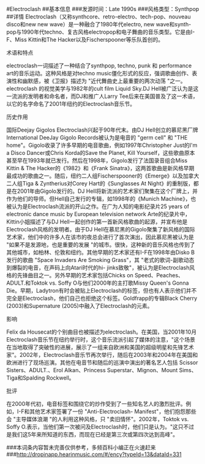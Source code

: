 #Electroclash
##基本信息
###发源时间：Late 1990s
###风格类型：Synthpop
##详情
Electroclash（又称synthcore、retro-electro、tech-pop、nouveau disco和new new
wave）是一种融合了1980年代electro, new wave和synth-
pop与1990年代techno、复古风格electropop和电子舞曲的音乐类型。它是由I-F、Miss Kittin和The
Hacker以及Fischerspooner等乐队首创的。



术语和特点

electroclash一词描述了一种结合了synthpop, techno, punk 和 performance
art的音乐运动。这种风格是对techno music僵化形式的反应，强调歌曲创作、表演性和幽默感，被《卫报》描述为 "近代舞曲史上最重要的两次动荡
"之一。electroclash 的视觉美学与1982年的cult film Liquid Sky.DJ
Hell被广泛认为是这一流派的发明者和命名者，而DJ和推广人Larry
Tee后来在美国普及了这一术语，以它的名字命名了2001年纽约的Electroclash音乐节。



历史作用

国际Deejay Gigolos Electroclash兴起于90年代末。由DJ Hell创立的慕尼黑厂牌International DeeJay
Gigolo Records被认为是电音的 "germ cell" 和 "THE
home"。Gigolo收录了许多早期的电音歌曲，例如1997年Christopher Just的I'm a Disco Dancer或Chris
Korda的Save the Planet, Kill
Yourself，这些歌曲原本甚至早在1993年就已发行。然后在1998年，Gigolo发行了法国录音组合Miss Kittin & The
Hacker的《1982》和《Frank
Sinatra》，这两首歌曲是新风格早期最成功的歌曲之一。随后，纽约二人组Fischerspooner的《Emerge》以及加拿大二人组Tiga &
Zyntherius对Corey Hart的《Sunglasses At Night》的重制版，都是在2001年由Gigolo发行的。DJ
Hell将新流派的艺术家们聚集在这个厂牌上，并作为他们的导师。但Hell自己发行的专辑，如1998年的《Munich
Machine》，也被认为是Electroclash流派的开山之作。在广为人知的电影纪录片25 years of electronic dance
music by European television network Arte的纪录片中，Kittin小姐描述了与DJ
Hell一起创作的第一首新风格歌曲的起源，并宣布他是Electroclash风格的发明者。由于DJ
Hell在慕尼黑的Gigolo聚集了新风格的国际艺术家，他们中的许多人在该市的夜总会进行了首次演出，因此慕尼黑被认为是 "如果不是发源地，也是重要的发展
"的城市。很快，这种新的音乐风格也传到了其他城市，如柏林、伦敦和纽约。其他早期的艺术家还有I-F在1998年由Disko B发行的歌曲 "Space
Invaders Are Smoking Grass"，其 "老式的歌词-副歌动态到爆裂的电音，在声码上向Atari时代的hi-
jinks致敬"，被认为是Electroclash风格的先锋曲目之一。另外早期的艺术家包括Chicks on
Speed、Peaches、ADULT.和Toktok vs. Soffy O与他们2000年的主打歌Missy Queen's Gonna
Die。早期，Ladytron有时会被贴上Electroclash的标签，但也有人表示他们并不完全是Electroclash，他们自己也拒绝这个标签。Goldfrapp的专辑Black
Cherry (2003)和Supernature (2005)中融入了Electroclash的元素。



影响

Felix da
Housecat的个别曲目也被描述为electroclash。在美国，当2001年10月Electroclash音乐节在纽约举行时，这个音乐流派引起了媒体的注意，"这个场景在当地取得了突破性的进展，展示了一组来自欧洲和美国的超级明星和先锋艺术家"。2002年，Electroclash音乐节再次举行，随后在2003年和2004年在美国和欧洲进行了现场巡演。其他在电音节和随后的巡演中演出的著名艺人包括
Scissor Sisters、ADULT.、Erol Alkan、Princess Superstar、Mignon、Mount
Sims、Tiga和Spalding Rockwell。



批评

在2000年代初，电音标签和围绕它的炒作受到了一些知名艺人的激烈批评。例如，I-F和其他艺术家签署了一份 "Anti-Electroclash-
Manifest"，他们抱怨那些会 "主导媒体浪潮 "的人利用这种风格，只 "卖旧情怀"。2002年，Toktok vs. Soffy
O.表示，当他们第一次被问及Electroclash时，他们只是认为。"这只不过是我们这5年来所知道的东西，而现在已经是第三次或第四次达到高峰"。

###本词条内容暂未完善仅供参考，多频百科小编正在火速赶来
###http://dropinapp.hearinmusic.com/#/ency?typeId=13&dataId=331
